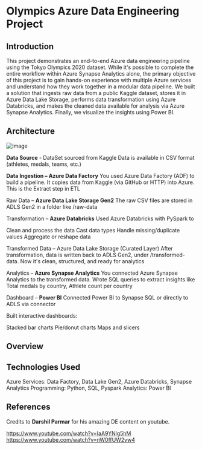 # Olympics Azure Data Engineering Project

## Introduction

This project demonstrates an end-to-end Azure data engineering pipeline using the Tokyo Olympics 2020 dataset. While it's possible to complete the entire workflow within Azure Synapse Analytics alone, the primary objective of this project is to gain hands-on experience with multiple Azure services and understand how they work together in a modular data pipeline.
We built a solution that ingests raw data from a public Kaggle dataset, stores it in Azure Data Lake Storage, performs data transformation using Azure Databricks, and makes the cleaned data available for analysis via Azure Synapse Analytics. Finally, we visualize the insights using Power BI.

## Architecture

![image](https://github.com/user-attachments/assets/0ce4964a-8e3e-4ac7-b43f-c5258f8d89ec)

**Data Source** -  DataSet sourced from Kaggle
Data is available in CSV format (athletes, medals, teams, etc.)

**Data Ingestion – Azure Data Factory**
You used Azure Data Factory (ADF) to build a pipeline. It copies data from Kaggle (via GitHub or HTTP) into Azure. This is the Extract step in ETL

Raw Data – **Azure Data Lake Storage Gen2**
The raw CSV files are stored in ADLS Gen2 in a folder like /raw-data

Transformation – **Azure Databricks**
Used Azure Databricks with PySpark to

Clean and process the data
Cast data types
Handle missing/duplicate values
Aggregate or reshape data

Transformed Data – Azure Data Lake Storage (Curated Layer)
After transformation, data is written back to ADLS Gen2, under /transformed-data. Now it's clean, structured, and ready for analytics

Analytics – **Azure Synapse Analytics**
You connected Azure Synapse Analytics to the transformed data. Wrote SQL queries to extract insights like Total medals by country, Athlete count per country

Dashboard – **Power BI**
Connected Power BI to Synapse SQL or directly to ADLS via connector

Built interactive dashboards:

Stacked bar charts
Pie/donut charts
Maps and slicers

## Overview



## Technologies Used
Azure Services: Data Factory, Data Lake Gen2, Azure Databricks, Synapse Analytics
Programming: Python, SQL, Pyspark
Analytics: Power BI

## References
Credits to **Darshil Parmar** for his amazing DE content on youtube.

https://www.youtube.com/watch?v=IaA9YNlg5hM
https://www.youtube.com/watch?v=nW0ffUW2vw4
